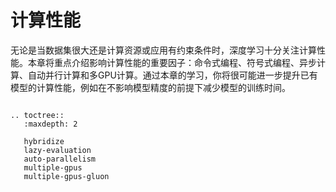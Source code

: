 # 计算性能

无论是当数据集很大还是计算资源或应用有约束条件时，深度学习十分关注计算性能。本章将重点介绍影响计算性能的重要因子：命令式编程、符号式编程、异步计算、自动并行计算和多GPU计算。通过本章的学习，你将很可能进一步提升已有模型的计算性能，例如在不影响模型精度的前提下减少模型的训练时间。

```eval_rst

.. toctree::
   :maxdepth: 2

   hybridize
   lazy-evaluation
   auto-parallelism
   multiple-gpus
   multiple-gpus-gluon
```
